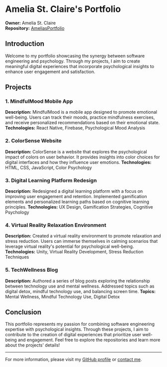 # Amelia St. Claire's Portfolio

**Owner:** Amelia St. Claire  
**Repository:** [AmeliasPortfolio](https://github.com/ameliastclaire/AmeliasPortfolio)

## Introduction

Welcome to my portfolio showcasing the synergy between software engineering and psychology. Through my projects, I aim to create meaningful digital experiences that incorporate psychological insights to enhance user engagement and satisfaction.

## Projects

### 1. MindfulMood Mobile App
**Description:** MindfulMood is a mobile app designed to promote emotional well-being. Users can track their moods, practice mindfulness exercises, and receive personalized recommendations based on their emotional state.
**Technologies:** React Native, Firebase, Psychological Mood Analysis

### 2. ColorSense Website
**Description:** ColorSense is a website that explores the psychological impact of colors on user behavior. It provides insights into color choices for digital interfaces and how they influence user emotions.
**Technologies:** HTML, CSS, JavaScript, Color Psychology

### 3. Digital Learning Platform Redesign
**Description:** Redesigned a digital learning platform with a focus on improving user engagement and retention. Implemented gamification elements and personalized learning paths based on cognitive learning principles.
**Technologies:** UX Design, Gamification Strategies, Cognitive Psychology

### 4. Virtual Reality Relaxation Environment
**Description:** Created a virtual reality environment to promote relaxation and stress reduction. Users can immerse themselves in calming scenarios that leverage virtual reality's potential for psychological well-being.
**Technologies:** Unity, Virtual Reality Development, Stress Reduction Techniques

### 5. TechWellness Blog
**Description:** Authored a series of blog posts exploring the relationship between technology use and mental wellness. Addressed topics such as digital detox, mindful technology use, and balancing screen time.
**Topics:** Mental Wellness, Mindful Technology Use, Digital Detox

## Conclusion

This portfolio represents my passion for combining software engineering expertise with psychological insights. Through these projects, I aim to contribute to the creation of digital experiences that prioritize user well-being and engagement. Feel free to explore the repositories and learn more about the projects' details!

---

For more information, please visit my [GitHub profile](https://github.com/ameliastclaire) or [contact me](mailto:amelia.stclaire@example.com).

